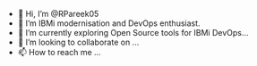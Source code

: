 - 👋 Hi, I’m @RPareek05
- 👀 I’m IBMi modernisation and DevOps enthusiast.
- 🌱 I’m currently exploring Open Source tools for IBMi DevOps...
- 💞️ I’m looking to collaborate on ...
- 📫 How to reach me ...

<!---
RPareek05/RPareek05 is a ✨ special ✨ repository because its `README.md` (this file) appears on your GitHub profile.
You can click the Preview link to take a look at your changes.
--->
